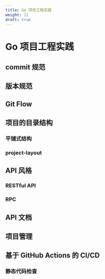 ```yaml
---
title: Go 项目工程实践
weight: 11
draft: true
---
```


# Go 项目工程实践

## commit 规范

## 版本规范

## Git Flow

## 项目的目录结构

### 平铺式结构
### project-layout

## API 风格

### RESTful API

### RPC

## API 文档

## 项目管理

## 基于 GitHub Actions 的 CI/CD

### 静态代码检查